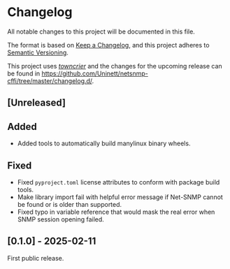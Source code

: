 # Changelog

All notable changes to this project will be documented in this file.

The format is based on [Keep a Changelog](https://keepachangelog.com/en/1.0.0/),
and this project adheres to [Semantic Versioning](https://semver.org/spec/v2.0.0.html).

This project uses [*towncrier*](https://towncrier.readthedocs.io/) and the
changes for the upcoming release can be found in
<https://github.com/Uninett/netsnmp-cffi/tree/master/changelog.d/>.

<!-- towncrier release notes start -->

## [Unreleased]

## Added

- Added tools to automatically build manylinux binary wheels.

## Fixed

- Fixed `pyproject.toml` license attributes to conform with package build
  tools.
- Make library import fail with helpful error message if Net-SNMP cannot be
  found or is older than supported.
- Fixed typo in variable reference that would mask the real error when SNMP
  session opening failed.

## [0.1.0] - 2025-02-11

First public release.
